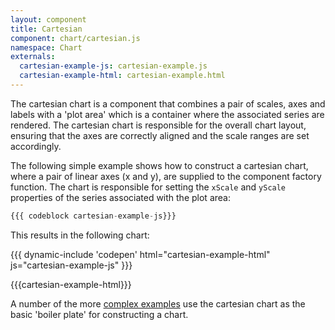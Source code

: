 ```yaml
---
layout: component
title: Cartesian
component: chart/cartesian.js
namespace: Chart
externals:
  cartesian-example-js: cartesian-example.js
  cartesian-example-html: cartesian-example.html
---
```


The cartesian chart is a component that combines a pair of scales, axes and labels with a 'plot area' which is a container where the associated series are rendered. The cartesian chart is responsible for the overall chart layout, ensuring that the axes are correctly aligned and the scale ranges are set accordingly.

The following simple example shows how to construct a cartesian chart, where a pair of linear axes (x and y), are supplied to the component factory function. The chart is responsible for setting the `xScale` and `yScale` properties of the series associated with the plot area:

```js
{{{ codeblock cartesian-example-js}}}
```

This results in the following chart:

{{{ dynamic-include 'codepen' html="cartesian-example-html" js="cartesian-example-js" }}}

{{{cartesian-example-html}}}
<script type="text/javascript">
{{{cartesian-example-js}}}
</script>

A number of the more [complex examples](/examples) use the cartesian chart as the basic 'boiler plate' for constructing a chart.
